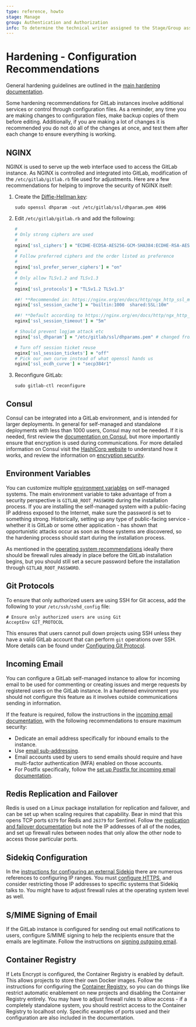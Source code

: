 ```yaml
---
type: reference, howto
stage: Manage
group: Authentication and Authorization
info: To determine the technical writer assigned to the Stage/Group associated with this page, see https://about.gitlab.com/handbook/product/ux/technical-writing/#assignments
---
```


# Hardening - Configuration Recommendations

General hardening guidelines are outlined in the [main hardening documentation](hardening.md).

Some hardening recommendations for GitLab instances involve additional
services or control through configuration files. As a reminder, any time you are
making changes to configuration files, make backup copies of
them before editing. Additionally, if you are making a lot of changes it is
recommended you do not do all of the changes at once, and test them after each
change to ensure everything is working.

## NGINX

NGINX is used to serve up the web interface used to access the GitLab instance. As
NGINX is controlled and integrated into GitLab, modification of the
`/etc/gitlab/gitlab.rb` file used for adjustments. Here are a few recommendations for helping to improve
the security of NGINX itself:

1. Create the [Diffie-Hellman key](https://nginx.org/en/docs/http/ngx_http_ssl_module.html#ssl_dhparam):

   ```shell
   sudo openssl dhparam -out /etc/gitlab/ssl/dhparam.pem 4096
   ```

1. Edit `/etc/gitlab/gitlab.rb` and add the following:

   ```ruby
   #
   # Only strong ciphers are used
   #
   nginx['ssl_ciphers'] = "ECDHE-ECDSA-AES256-GCM-SHA384:ECDHE-RSA-AES256-GCM-SHA384:ECDHE-ECDSA-AES128-GCM-SHA256:ECDHE-RSA-AES128-GCM-SHA256:TLS_AES_256_GCM_SHA384:TLS_AES_128_GCM_SHA256"
   #
   # Follow preferred ciphers and the order listed as preference
   #
   nginx['ssl_prefer_server_ciphers'] = "on"
   #
   # Only allow TLSv1.2 and TLSv1.3
   #
   nginx['ssl_protocols'] = "TLSv1.2 TLSv1.3"

   ##! **Recommended in: https://nginx.org/en/docs/http/ngx_http_ssl_module.html**
   nginx['ssl_session_cache'] = "builtin:1000  shared:SSL:10m"

   ##! **Default according to https://nginx.org/en/docs/http/ngx_http_ssl_module.html**
   nginx['ssl_session_timeout'] = "5m"

   # Should prevent logjam attack etc
   nginx['ssl_dhparam'] = "/etc/gitlab/ssl/dhparams.pem" # changed from nil

   # Turn off session ticket reuse
   nginx['ssl_session_tickets'] = "off"
   # Pick our own curve instead of what openssl hands us
   nginx['ssl_ecdh_curve'] = "secp384r1"
   ```

1. Reconfigure GitLab:

   ```shell
   sudo gitlab-ctl reconfigure
   ```

## Consul

Consul can be integrated into a GitLab environment, and is intended for larger
deployments. In general for self-managed and standalone deployments with less than
1000 users, Consul may not be needed. If it is needed, first review the
[documentation on Consul](../administration/consul.md), but
more importantly ensure that encryption is used during communications. For more
detailed information on Consul visit the
[HashiCorp website](https://developer.hashicorp.com/consul/docs) to understand how it
works, and review the information on
[encryption security](https://developer.hashicorp.com/consul/docs/security/encryption).

## Environment Variables

You can customize multiple
[environment variables](https://docs.gitlab.com/omnibus/settings/environment-variables.html)
on self-managed systems. The main environment variable to
take advantage of from a security perspective is `GITLAB_ROOT_PASSWORD` during the
installation process. If you are installing the self-managed system with a
public-facing IP address exposed to the Internet, make sure the password is set to
something strong. Historically, setting up any type of public-facing service - whether
it is GitLab or some other application - has shown that opportunistic attacks occur
as soon as those systems are discovered, so the hardening process should start during
the installation process.

As mentioned in the [operating system recommendations](hardening_operating_system_recommendations.md)
ideally there should be firewall rules already in place before the GitLab
installation begins, but you should still set a secure password before the
installation through `GITLAB_ROOT_PASSWORD`.

## Git Protocols

To ensure that only authorized users are using SSH for Git access, add the following
to your `/etc/ssh/sshd_config` file:

```shell
# Ensure only authorized users are using Git
AcceptEnv GIT_PROTOCOL
```

This ensures that users cannot pull down projects using SSH unless they have a valid
GitLab account that can perform `git` operations over SSH. More details can be found
under [Configuring Git Protocol](../administration/git_protocol.md).

## Incoming Email

You can configure a GitLab self-managed instance to allow for incoming email to be
used for commenting or creating issues and merge requests by registered users on
the GitLab instance. In a hardened environment you should not configure
this feature as it involves outside communications sending in information.

If the feature is required, follow the instructions in the
[incoming email documentation](../administration/incoming_email.md), with
the following recommendations to ensure maximum security:

- Dedicate an email address specifically for inbound emails to the instance.
- Use [email sub-addressing](../administration/incoming_email.md).
- Email accounts used by users to send emails should require and have multi-factor authentication (MFA) enabled on those accounts.
- For Postfix specifically, follow the [set up Postfix for incoming email documentation](../administration/reply_by_email_postfix_setup.md).

## Redis Replication and Failover

Redis is used on a Linux package installation for replication and failover, and can be
set up when scaling requires that capability. Bear in mind that this opens TCP ports
`6379` for Redis and `26379` for Sentinel. Follow the
[replication and failover documentation](../administration/redis/replication_and_failover.md)
but note the IP addresses of all of the nodes, and set up firewall rules between
nodes that only allow the other node to access those particular ports.

## Sidekiq Configuration

In the [instructions for configuring an external Sidekiq](../administration/sidekiq/index.md)
there are numerous references to configuring IP ranges. You must
[configure HTTPS](../administration/sidekiq/index.md#enable-https),
and consider restricting those IP addresses to specific systems that Sidekiq talks to.
You might have to adjust firewall rules at the operating system level as well.

## S/MIME Signing of Email

If the GitLab instance is configured for sending out email notifications to users,
configure S/MIME signing to help the recipients ensure that the emails are
legitimate. Follow the instructions on [signing outgoing email](../administration/smime_signing_email.md).

## Container Registry

If Lets Encrypt is configured, the Container Registry is enabled by default. This
allows projects to store their own Docker images. Follow the instructions for
configuring the [Container Registry](../administration/packages/container_registry.md),
so you can do things like restrict automatic enablement on new projects and
disabling the Container Registry entirely. You may have to adjust firewall rules to
allow access - if a completely standalone system, you should restrict access to the
Container Registry to localhost only. Specific examples of ports used and their
configuration are also included in the documentation.

<!-- ## Troubleshooting

Include any troubleshooting steps that you can foresee. If you know beforehand what issues
one might have when setting this up, or when something is changed, or on upgrading, it's
important to describe those, too. Think of things that may go wrong and include them here.
This is important to minimize requests for support, and to avoid doc comments with
questions that you know someone might ask.

Each scenario can be a third-level heading, for example `### Getting error message X`.
If you have none to add when creating a doc, leave this section in place
but commented out to help encourage others to add to it in the future. -->
